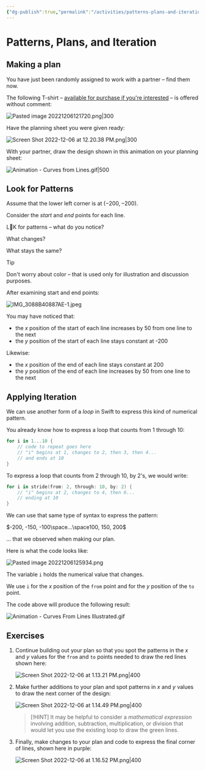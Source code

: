 ```yaml
---
{"dg-publish":true,"permalink":"/activities/patterns-plans-and-iteration/","tags":["A1.1","A1.2","C1.1","C1.5","C2.4","C2.6","C2.7"],"dgHomeLink":true,"dgShowToc":true}
---
```


# Patterns, Plans, and Iteration

## Making a plan

You have just been randomly assigned to work with a partner – find them now.

The following T-shirt – [available for purchase if you're interested](https://ateelove.com/product/weeks-of-coding-can-save-hours-of-planning-programmer-t-shirt/) – is offered without comment:

![Pasted image 20221206121720.png|300](/img/user/Media/Pasted%20image%2020221206121720.png)

Have the planning sheet you were given ready:

![Screen Shot 2022-12-06 at 12.20.38 PM.png|300](/img/user/Media/Screen%20Shot%202022-12-06%20at%2012.20.38%20PM.png)

With your partner, draw the design shown in this animation on your planning sheet:

![Animation - Curves from Lines.gif|500](/img/user/Media/Animation%20-%20Curves%20from%20Lines.gif)

## Look for Patterns

Assume that the lower left corner is at $(-200, -200)$.

Consider the *start* and *end* points for each line.

L👀K for patterns – what do you notice?

What changes?

What stays the same?

> [!TIP]
> Don't worry about color – that is used only for illustration and discussion purposes.

After examining start and end points:

![IMG_3088B40887AE-1.jpeg](/img/user/Media/IMG_3088B40887AE-1.jpeg)

You may have noticed that:

- the $x$ position of the start of each line increases by 50 from one line to the next
- the $y$ position of the start of each line stays constant at -200

Likewise:

- the $x$ position of the end of each line stays constant at 200
- the $y$ position of the end of each line increases by 50 from one line to the next

## Applying Iteration

We can use another form of a *loop* in Swift to express this kind of numerical pattern.

You already know how to express a loop that counts from 1 through 10:

```swift
for i in 1...10 {
	// code to repeat goes here
	// "i" begins at 1, changes to 2, then 3, then 4...
	// and ends at 10
}
```

To express a loop that counts from 2 through 10, by 2's, we would write:

```swift
for i in stride(from: 2, through: 10, by: 2) {
    // "i" begins at 2, changes to 4, then 6...
    // ending at 10
}
```

We can use that same type of syntax to express the pattern:

$-200, -150, -100\space...\space100, 150, 200$

... that we observed when making our plan.

Here is what the code looks like:

![Pasted image 20221206125934.png](/img/user/Media/Pasted%20image%2020221206125934.png)

The variable `i` holds the numerical value that changes.

We use `i` for the $x$ position of the `from` point and for the $y$ position of the `to` point.

The code above will produce the following result:

![Animation - Curves From Lines Illustrated.gif](/img/user/Media/Animation%20-%20Curves%20From%20Lines%20Illustrated.gif)

## Exercises

1. Continue building out your plan so that you spot the patterns in the $x$ and $y$ values for the `from` and `to` points needed to draw the red lines shown here:
   
   ![Screen Shot 2022-12-06 at 1.13.21 PM.png|400](/img/user/Media/Screen%20Shot%202022-12-06%20at%201.13.21%20PM.png)
   
2. Make further additions to your plan and spot patterns in $x$ and $y$ values to draw the next corner of the design:
   
   ![Screen Shot 2022-12-06 at 1.14.49 PM.png|400](/img/user/Media/Screen%20Shot%202022-12-06%20at%201.14.49%20PM.png)
   
   > [!HINT]
   > It may be helpful to consider a *mathematical expression* involving addition, subtraction, multiplication, or division that would let you use the existing loop to draw the green lines.
   
3. Finally, make changes to your plan and code to express the final corner of lines, shown here in purple:
   
   ![Screen Shot 2022-12-06 at 1.16.52 PM.png|400](/img/user/Media/Screen%20Shot%202022-12-06%20at%201.16.52%20PM.png)